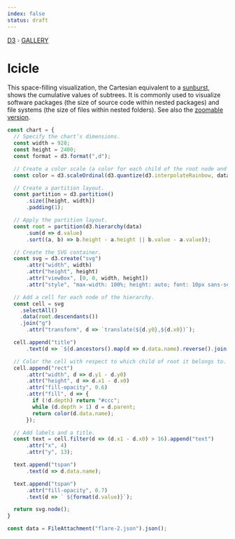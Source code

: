 ```yaml
---
index: false
status: draft
---
```


<div style="color: grey; font: 13px/25.5px var(--sans-serif); text-transform: uppercase;"><h1 style="display: none;">Icicle</h1><a href="https://d3js.org/">D3</a> › <a href="/@d3/gallery">Gallery</a></div>

# Icicle

This space-filling visualization, the Cartesian equivalent to a [sunburst](/@d3/sunburst/2?intent=fork), shows the cumulative values of subtrees. It is commonly used to visualize software packages (the size of source code within nested packages) and file systems (the size of files within nested folders). See also the [zoomable version](/@d3/zoomable-icicle).

```js echo
const chart = {
  // Specify the chart’s dimensions.
  const width = 928;
  const height = 2400;
  const format = d3.format(",d");

  // Create a color scale (a color for each child of the root node and their descendants).
  const color = d3.scaleOrdinal(d3.quantize(d3.interpolateRainbow, data.children.length + 1))

  // Create a partition layout.
  const partition = d3.partition()
      .size([height, width])
      .padding(1);

  // Apply the partition layout.
  const root = partition(d3.hierarchy(data)
      .sum(d => d.value)
      .sort((a, b) => b.height - a.height || b.value - a.value));

  // Create the SVG container.
  const svg = d3.create("svg")
      .attr("width", width)
      .attr("height", height)
      .attr("viewBox", [0, 0, width, height])
      .attr("style", "max-width: 100%; height: auto; font: 10px sans-serif");

  // Add a cell for each node of the hierarchy.
  const cell = svg
    .selectAll()
    .data(root.descendants())
    .join("g")
      .attr("transform", d => `translate(${d.y0},${d.x0})`);

  cell.append("title")
      .text(d => `${d.ancestors().map(d => d.data.name).reverse().join("/")}\n${format(d.value)}`);

  // Color the cell with respect to which child of root it belongs to.
  cell.append("rect")
      .attr("width", d => d.y1 - d.y0)
      .attr("height", d => d.x1 - d.x0)
      .attr("fill-opacity", 0.6)
      .attr("fill", d => {
        if (!d.depth) return "#ccc";
        while (d.depth > 1) d = d.parent;
        return color(d.data.name);
      });

  // Add labels and a title.
  const text = cell.filter(d => (d.x1 - d.x0) > 16).append("text")
      .attr("x", 4)
      .attr("y", 13);

  text.append("tspan")
      .text(d => d.data.name);

  text.append("tspan")
      .attr("fill-opacity", 0.7)
      .text(d => ` ${format(d.value)}`);

  return svg.node();
}
```

```js echo
const data = FileAttachment("flare-2.json").json();
```
